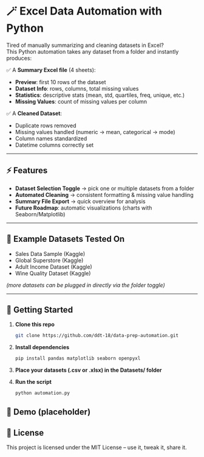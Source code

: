 # 🪄 Excel Data Automation with Python  

Tired of manually summarizing and cleaning datasets in Excel?  
This Python automation takes any dataset from a folder and instantly produces:  

✅ A **Summary Excel file** (4 sheets):  
- **Preview**: first 10 rows of the dataset  
- **Dataset Info**: rows, columns, total missing values  
- **Statistics**: descriptive stats (mean, std, quartiles, freq, unique, etc.)  
- **Missing Values**: count of missing values per column  

✅ A **Cleaned Dataset**:  
- Duplicate rows removed  
- Missing values handled (numeric → mean, categorical → mode)  
- Column names standardized  
- Datetime columns correctly set  

---

## ⚡ Features  
- **Dataset Selection Toggle** → pick one or multiple datasets from a folder  
- **Automated Cleaning** → consistent formatting & missing value handling  
- **Summary File Export** → quick overview for analysis  
- **Future Roadmap**: automatic visualizations (charts with Seaborn/Matplotlib)  

---

## 📂 Example Datasets Tested On  
- Sales Data Sample (Kaggle)  
- Global Superstore (Kaggle)  
- Adult Income Dataset (Kaggle)  
- Wine Quality Dataset (Kaggle)  

*(more datasets can be plugged in directly via the folder toggle)*  

---

## 🚀 Getting Started  

1. **Clone this repo**  
   ```bash
   git clone https://github.com/ddt-18/data-prep-automation.git

2. **Install dependencies** 
    ```bash
    pip install pandas matplotlib seaborn openpyxl

3. **Place your datasets (.csv or .xlsx) in the Datasets/ folder**

4. **Run the script**
    ```bash
    python automation.py

## 📸 Demo (placeholder)

## 📜 License

This project is licensed under the MIT License – use it, tweak it, share it.
